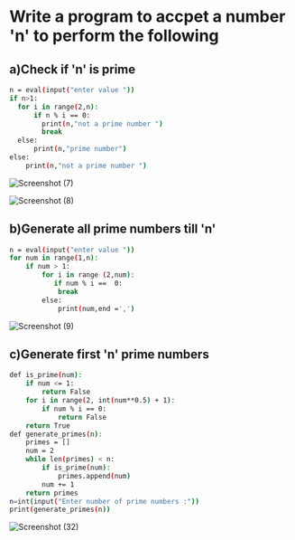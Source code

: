 # Write a program to accpet a number 'n' to perform  the following

## a)Check if 'n' is prime 
```bash
n = eval(input("enter value "))
if n>1:
  for i in range(2,n):
      if n % i == 0:
        print(n,"not a prime number ")
        break
  else:
      print(n,"prime number")
else:
    print(n,"not a prime number ")
```
![Screenshot (7)](https://github.com/user-attachments/assets/7d9c2f50-5979-4d55-b6f9-e87f976732b9)

![Screenshot (8)](https://github.com/user-attachments/assets/1de1be76-f162-4d89-89fe-18549ebc6ec2)
## b)Generate all prime numbers till 'n'
```bash
n = eval(input("enter value "))
for num in range(1,n):
    if num > 1:
        for i in range (2,num):
           if num % i ==  0:
            break
        else:
            print(num,end =',')
```
![Screenshot (9)](https://github.com/user-attachments/assets/6d14a027-535f-467f-a0a5-a037fc982ef7)
## c)Generate first 'n' prime numbers
```bash
def is_prime(num):
    if num <= 1:
        return False
    for i in range(2, int(num**0.5) + 1):
        if num % i == 0:
            return False
    return True
def generate_primes(n):
    primes = []
    num = 2
    while len(primes) < n:
        if is_prime(num):
            primes.append(num)
        num += 1
    return primes
n=int(input("Enter number of prime numbers :"))
print(generate_primes(n))
```
![Screenshot (32)](https://github.com/user-attachments/assets/6a5a240f-0bfd-4562-adc5-9029673cc8c7)
